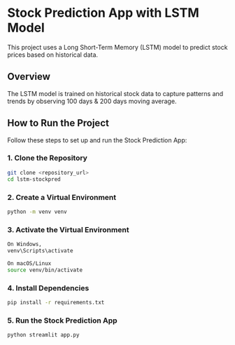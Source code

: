 # Stock Prediction App with LSTM Model

This project uses a Long Short-Term Memory (LSTM) model to predict stock prices based on historical data.

## Overview

The LSTM model is trained on historical stock data to capture patterns and trends by observing 100 days & 200 days
moving average.

## How to Run the Project

Follow these steps to set up and run the Stock Prediction App:

### 1. Clone the Repository

```bash
git clone <repository_url>
cd lstm-stockpred
```

### 2. Create a Virtual Environment
```bash
python -m venv venv
```

### 3. Activate the Virtual Environment
```bash
On Windows,
venv\Scripts\activate

On macOS/Linux
source venv/bin/activate
```

### 4. Install Dependencies
```bash
pip install -r requirements.txt
```

### 5. Run the Stock Prediction App
```bash
python streamlit app.py
```